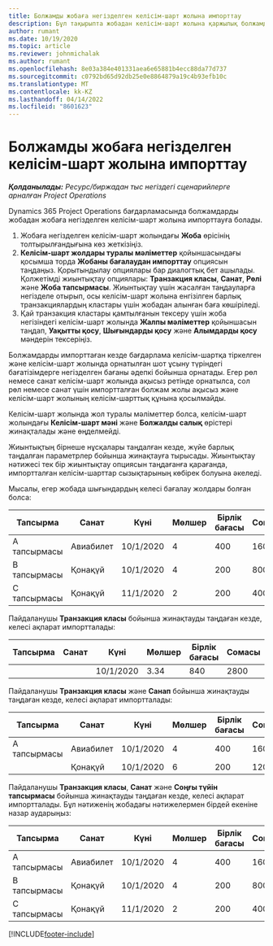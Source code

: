 ```yaml
---
title: Болжамды жобаға негізделген келісім-шарт жолына импорттау
description: Бұл тақырыпта жобадан келісім-шарт жолына қаржылық болжамдарды қалай импорттау керектігі жайлы ақпарат берілген.
author: rumant
ms.date: 10/19/2020
ms.topic: article
ms.reviewer: johnmichalak
ms.author: rumant
ms.openlocfilehash: 8e03a384e401331aea6e65881b4ecc88da77d737
ms.sourcegitcommit: c0792bd65d92db25e0e8864879a19c4b93efb10c
ms.translationtype: MT
ms.contentlocale: kk-KZ
ms.lasthandoff: 04/14/2022
ms.locfileid: "8601623"
---
```

# <a name="import-an-estimate-to-a-project-based-contract-line"></a>Болжамды жобаға негізделген келісім-шарт жолына импорттау

_**Қолданылады:** Ресурс/биржадан тыс негіздегі сценарийлерге арналған Project Operations_

Dynamics 365 Project Operations бағдарламасында болжамдарды жобадан жобаға негізделген келісім-шарт жолына импорттауға болады.

1. Жобаға негізделген келісім-шарт жолындағы **Жоба** өрісінің толтырылғандығына көз жеткізіңіз.
2. **Келісім-шарт жолдары туралы мәліметтер** қойыншасындағы қосымша торда **Жобаны бағалаудан импорттау** опциясын таңдаңыз. Қорытындылау опциялары бар диалогтық бет ашылады. Қолжетімді жиынтықтау опциялары: **Транзакция класы**, **Санат**, **Рөлі** және **Жоба тапсырмасы**. Жиынтықтау үшін жасалған таңдауларға негізделе отырып, осы келісім-шарт жолына енгізілген барлық транзакциялардың кластары үшін жобадан алынған баға көшіріледі. 
3. Қай транзакция кластары қамтылғанын тексеру үшін жоба негізіндегі келісім-шарт жолында **Жалпы мәліметтер** қойыншасын таңдап, **Уақытты қосу**, **Шығындарды қосу** және **Алымдарды қосу** мәндерін тексеріңіз.

Болжамдарды импорттаған кезде бағдарлама келісім-шартқа тіркелген және келісім-шарт жолында орнатылған шот ұсыну түріндегі бағатізімдерге негізделген бағаны әдепкі бойынша орнатады. Егер рөл немесе санат келісім-шарт жолында ақысыз ретінде орнатылса, сол рөл немесе санат үшін импортталған болжам жолы ақысыз және келісім-шарт жолының келісім-шарттық құнына қосылмайды.

Келісім-шарт жолында жол туралы мәліметтер болса, келісім-шарт жолындағы **Келісім-шарт мәні** және **Болжалды салық** өрістері жинақталады және өңделмейді.

Жиынтықтың бірнеше нұсқалары таңдалған кезде, жүйе барлық таңдалған параметрлер бойынша жинақтауға тырысады. Жиынтықтау нәтижесі тек бір жиынтықтау опциясын таңдағанға қарағанда, импортталған келісім-шарттар сызықтарының көбірек болуына әкеледі.

Мысалы, егер жобада шығындардың келесі бағалау жолдары болған болса:

| Тапсырма | Санат | Күні | Мөлшер | Бірлік бағасы | Сомасы |
| --- | --- | --- | --- | --- | --- |
| А тапсырмасы | Авиабилет | 10/1/2020 | 4 | 400 | 1600 |
| B тапсырмасы | Қонақүй | 10/1/2020 | 4 | 200 | 800 |
| С тапсырмасы | Қонақүй | 11/1/2020 | 2 | 200 | 400 |

Пайдаланушы **Транзакция класы** бойынша жинақтауды таңдаған кезде, келесі ақпарат импортталады:

| Тапсырма | Санат | Күні | Мөлшер | Бірлік бағасы | Сомасы |
| --- | --- | --- | --- | --- | --- |
| &nbsp;  | &nbsp;  | 10/1/2020 | 3.34 | 840 | 2800 |

Пайдаланушы **Транзакция класы** және **Санап** бойынша жинақтауды таңдаған кезде, келесі ақпарат импортталады:

| Тапсырма | Санат | Күні | Мөлшер | Бірлік бағасы | Сомасы |
| --- | --- | --- | --- | --- | --- |
| А тапсырмасы | Авиабилет | 10/1/2020 | 4 | 400 | 1600 |
| &nbsp;  | Қонақүй | 10/1/2020 | 6 | 200 | 1200 |

Пайдаланушы **Транзакция класы**, **Санат** және **Соңғы түйін тапсырмасы** бойынша жинақтауды таңдаған кезде, келесі ақпарат импортталады. Бұл нәтиженің жобадағы нәтижелермен бірдей екеніне назар аударыңыз:

| Тапсырма | Санат | Күні | Мөлшер | Бірлік бағасы | Сомасы |
| --- | --- | --- | --- | --- | --- |
| А тапсырмасы | Авиабилет | 10/1/2020 | 4 | 400 | 1600 |
| B тапсырмасы | Қонақүй | 10/1/2020 | 4 | 200 | 800 |
| С тапсырмасы | Қонақүй | 11/1/2020 | 2 | 200 | 400 |


[!INCLUDE[footer-include](../includes/footer-banner.md)]